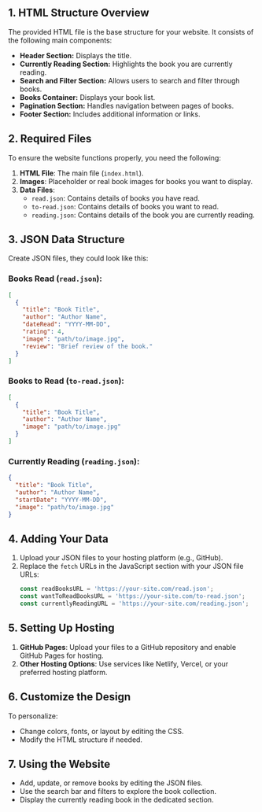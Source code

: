 ## 1. HTML Structure Overview
The provided HTML file is the base structure for your website. It consists of the following main components:
- **Header Section:** Displays the title.
- **Currently Reading Section:** Highlights the book you are currently reading.
- **Search and Filter Section:** Allows users to search and filter through books.
- **Books Container:** Displays your book list.
- **Pagination Section:** Handles navigation between pages of books.
- **Footer Section:** Includes additional information or links.

## 2. Required Files
To ensure the website functions properly, you need the following:

1. **HTML File**: The main file (`index.html`).
2. **Images**: Placeholder or real book images for books you want to display.
3. **Data Files**:
    - `read.json`: Contains details of books you have read.
    - `to-read.json`: Contains details of books you want to read.
    - `reading.json`: Contains details of the book you are currently reading.

## 3. JSON Data Structure
Create JSON files, they could look like this:

### Books Read (`read.json`):
```json
[
  {
    "title": "Book Title",
    "author": "Author Name",
    "dateRead": "YYYY-MM-DD",
    "rating": 4,
    "image": "path/to/image.jpg",
    "review": "Brief review of the book."
  }
]
```

### Books to Read (`to-read.json`):
```json
[
  {
    "title": "Book Title",
    "author": "Author Name",
    "image": "path/to/image.jpg"
  }
]
```

### Currently Reading (`reading.json`):
```json
{
  "title": "Book Title",
  "author": "Author Name",
  "startDate": "YYYY-MM-DD",
  "image": "path/to/image.jpg"
}
```

## 4. Adding Your Data
1. Upload your JSON files to your hosting platform (e.g., GitHub).
2. Replace the `fetch` URLs in the JavaScript section with your JSON file URLs:
   ```javascript
   const readBooksURL = 'https://your-site.com/read.json';
   const wantToReadBooksURL = 'https://your-site.com/to-read.json';
   const currentlyReadingURL = 'https://your-site.com/reading.json';
   ```

## 5. Setting Up Hosting
1. **GitHub Pages**: Upload your files to a GitHub repository and enable GitHub Pages for hosting.
2. **Other Hosting Options**: Use services like Netlify, Vercel, or your preferred hosting platform.

## 6. Customize the Design
To personalize:
- Change colors, fonts, or layout by editing the CSS.
- Modify the HTML structure if needed.

## 7. Using the Website
- Add, update, or remove books by editing the JSON files.
- Use the search bar and filters to explore the book collection.
- Display the currently reading book in the dedicated section.
